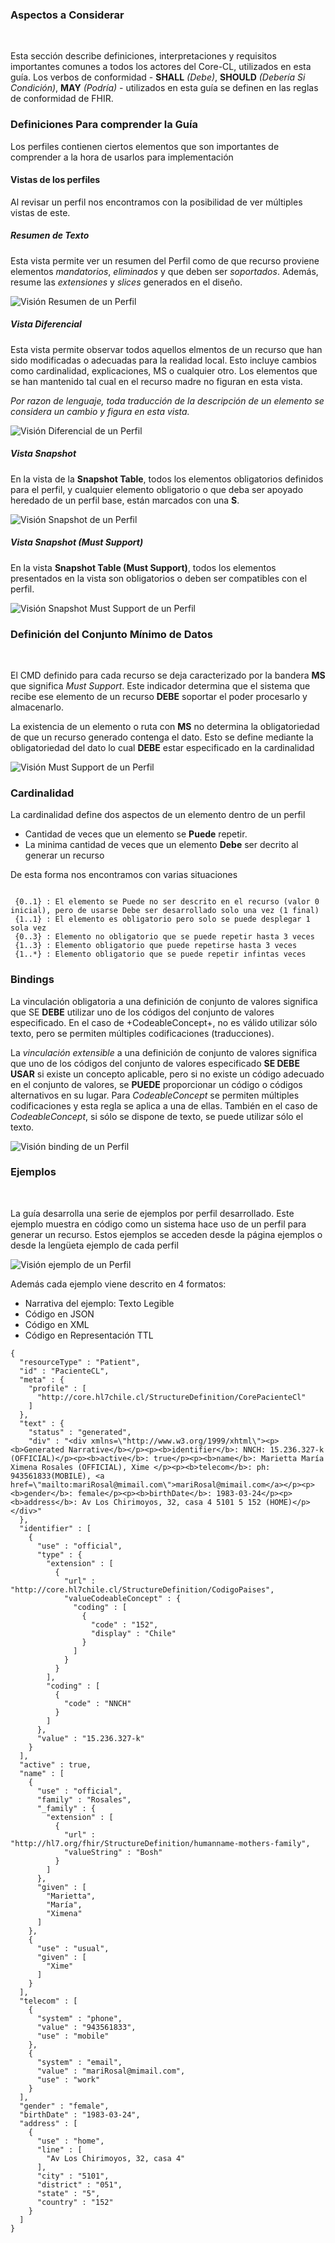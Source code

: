 ### Aspectos a Considerar
<br>

Esta sección describe definiciones, interpretaciones y requisitos importantes comunes a todos los actores del Core-CL, utilizados en esta guía. Los verbos de conformidad - **SHALL** *(Debe)*, **SHOULD** *(Debería Si Condición)*, **MAY** *(Podría)* - utilizados en esta guía se definen en las reglas de conformidad de FHIR.

### Definiciones Para comprender la Guía

Los perfiles contienen ciertos elementos que son importantes de comprender a la hora de usarlos para implementación

#### Vistas de los perfiles

Al revisar un perfil nos encontramos con la posibilidad de ver múltiples vistas de este.

##### Resumen de Texto

Esta vista permite ver un resumen del Perfil como de que recurso proviene elementos *mandatorios*, *eliminados* y que deben ser *soportados*. Además, resume las *extensiones* y *slices* generados en el diseño.

![Visión Resumen de un Perfil](../images/Resumen.jpg)


##### Vista Diferencial 

Esta vista permite observar todos aquellos elmentos de un recurso que han sido modificadas o adecuadas para la realidad local. Esto incluye cambios como cardinalidad, explicaciones, MS o cualquier otro. Los elementos que se han mantenido tal cual en el recurso madre no figuran en esta vista. 

*Por razon de lenguaje, toda traducción de la descripción de un elemento se considera un cambio y figura en esta vista.*

![Visión Diferencial de un Perfil](../images/Diferencial.jpg)


##### Vista Snapshot 

En la vista de la **Snapshot Table**, todos los elementos obligatorios definidos para el perfil, y cualquier elemento obligatorio o que deba ser apoyado heredado de un perfil base, están marcados con una **S**. 



![Visión Snapshot de un Perfil](../images/Snap.jpg)


##### Vista Snapshot (Must Support) 

En la vista **Snapshot Table (Must Support)**, todos los elementos presentados en la vista son obligatorios o deben ser compatibles con el perfil.


![Visión Snapshot Must Support de un Perfil](../images/SnapMS.jpg)

### Definición del Conjunto Mínimo de Datos
<br>

El CMD definido para cada recurso se deja caracterizado por la bandera **MS** que significa *Must Support*. Este indicador determina que el sistema que recibe ese elemento de un recurso **DEBE** soportar el poder procesarlo y almacenarlo.

La existencia de un elemento o ruta con **MS** no determina la obligatoriedad de que un recurso generado contenga el dato. Esto se define mediante la obligatoriedad del dato lo cual **DEBE** estar especificado en la cardinalidad
<br>

![Visión Must Support de un Perfil](../images/MS.jpg)


### Cardinalidad


La cardinalidad define dos aspectos de un elemento dentro de un perfil 

* Cantidad de veces que un elemento se **Puede** repetir.
* La minima cantidad de veces que un elemento **Debe** ser decrito al generar un recurso

De esta forma nos encontramos con varias situaciones

~~~
 
 {0..1} : El elemento se Puede no ser descrito en el recurso (valor 0 inicial), pero de usarse Debe ser desarrollado solo una vez (1 final)
 {1..1} : El elemento es obligatorio pero solo se puede desplegar 1 sola vez
 {0..3} : Elemento no obligatorio que se puede repetir hasta 3 veces
 {1..3} : Elemento obligatorio que puede repetirse hasta 3 veces
 {1..*} : Elemento obligatorio que se puede repetir infintas veces

~~~

### Bindings


La vinculación obligatoria a una definición de conjunto de valores significa que SE **DEBE** utilizar uno de los códigos del conjunto de valores especificado. En el caso de +CodeableConcept+, no es válido utilizar sólo texto, pero se permiten múltiples codificaciones (traducciones).

La *vinculación extensible* a una definición de conjunto de valores significa que uno de los códigos del conjunto de valores especificado **SE DEBE USAR** si existe un concepto aplicable, pero si no existe un código adecuado en el conjunto de valores, se **PUEDE** proporcionar un código o códigos alternativos en su lugar. Para *CodeableConcept* se permiten múltiples codificaciones y esta regla se aplica a una de ellas. También en el caso de *CodeableConcept*, si sólo se dispone de texto, se puede utilizar sólo el texto.

![Visión binding de un Perfil](../images/binding.jpg)


### Ejemplos
<br>

La guía desarrolla una serie de ejemplos por perfil desarrollado. Este ejemplo muestra en código como un sistema hace uso de un perfil para generar un recurso. Estos ejemplos se acceden desde la página ejemplos o desde la lengüeta ejemplo de cada perfil

![Visión ejemplo de un Perfil](../images/ejemplo.jpg)


Además cada ejemplo viene descrito en 4 formatos:

* Narrativa del ejemplo: Texto Legible
* Código en JSON
* Código en XML
* Código en Representación TTL

~~~
{
  "resourceType" : "Patient",
  "id" : "PacienteCL",
  "meta" : {
    "profile" : [
      "http://core.hl7chile.cl/StructureDefinition/CorePacienteCl"
    ]
  },
  "text" : {
    "status" : "generated",
    "div" : "<div xmlns=\"http://www.w3.org/1999/xhtml\"><p><b>Generated Narrative</b></p><p><b>identifier</b>: NNCH: 15.236.327-k (OFFICIAL)</p><p><b>active</b>: true</p><p><b>name</b>: Marietta María Ximena Rosales (OFFICIAL), Xime </p><p><b>telecom</b>: ph: 943561833(MOBILE), <a href=\"mailto:mariRosal@mimail.com\">mariRosal@mimail.com</a></p><p><b>gender</b>: female</p><p><b>birthDate</b>: 1983-03-24</p><p><b>address</b>: Av Los Chirimoyos, 32, casa 4 5101 5 152 (HOME)</p></div>"
  },
  "identifier" : [
    {
      "use" : "official",
      "type" : {
        "extension" : [
          {
            "url" : "http://core.hl7chile.cl/StructureDefinition/CodigoPaises",
            "valueCodeableConcept" : {
              "coding" : [
                {
                  "code" : "152",
                  "display" : "Chile"
                }
              ]
            }
          }
        ],
        "coding" : [
          {
            "code" : "NNCH"
          }
        ]
      },
      "value" : "15.236.327-k"
    }
  ],
  "active" : true,
  "name" : [
    {
      "use" : "official",
      "family" : "Rosales",
      "_family" : {
        "extension" : [
          {
            "url" : "http://hl7.org/fhir/StructureDefinition/humanname-mothers-family",
            "valueString" : "Bosh"
          }
        ]
      },
      "given" : [
        "Marietta",
        "María",
        "Ximena"
      ]
    },
    {
      "use" : "usual",
      "given" : [
        "Xime"
      ]
    }
  ],
  "telecom" : [
    {
      "system" : "phone",
      "value" : "943561833",
      "use" : "mobile"
    },
    {
      "system" : "email",
      "value" : "mariRosal@mimail.com",
      "use" : "work"
    }
  ],
  "gender" : "female",
  "birthDate" : "1983-03-24",
  "address" : [
    {
      "use" : "home",
      "line" : [
        "Av Los Chirimoyos, 32, casa 4"
      ],
      "city" : "5101",
      "district" : "051",
      "state" : "5",
      "country" : "152"
    }
  ]
}

~~~
